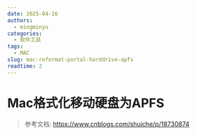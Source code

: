 ```yaml
---
date: 2025-04-16
authors:
  - mingminyu
categories:
  - 软件工具
tags:
  - MAC
slug: mac-reformat-portal-harddrive-apfs
readtime: 2
---
```


# Mac格式化移动硬盘为APFS

> 参考文档: https://www.cnblogs.com/shuiche/p/18730874


